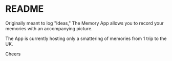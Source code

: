 # README

Originally meant to log "Ideas," The Memory App allows you to record your memories with an accompanying picture.

The App is currently hosting only a smattering of memories from 1 trip to the UK.

Cheers
